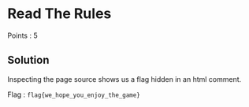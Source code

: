 # Read The Rules

Points : 5

## Solution

Inspecting the page source shows us a flag hidden in an html comment.

Flag : `flag{we_hope_you_enjoy_the_game}`

